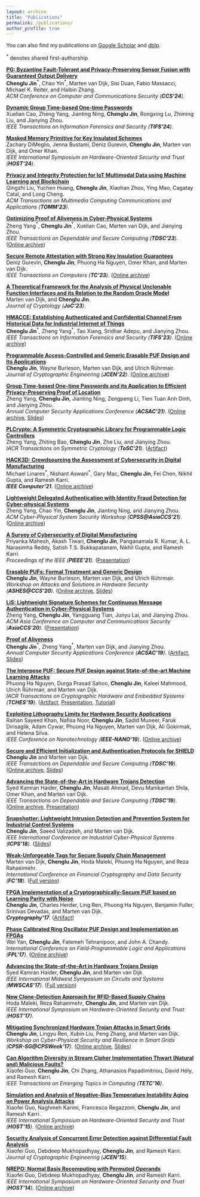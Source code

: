 ```yaml
---
layout: archive
title: "Publications"
permalink: /publications/
author_profile: true
---
```


You can also find my publications on [Google Scholar](https://scholar.google.com/citations?user=Fxm2RTUAAAAJ&hl=en&oi=ao) and [dblp](https://dblp.org/pid/148/1500.html).<br>

$^*$ denotes shared first-authorship

[<b>PG: Byzantine Fault-Tolerant and Privacy-Preserving Sensor Fusion with Guaranteed Output Delivery</b>]()<br>
<b>Chenglu Jin</b>$^*$, Chao Yin$^*$, Marten van Dijk, Sisi Duan, Fabio Massacci, Michael K. Reiter, and Haibin Zhang.<br>
<i>ACM Conference on Computer and Communications Security (<b>CCS'24</b>)</i>.

[<b>Dynamic Group Time-based One-time Passwords</b>](https://ieeexplore.ieee.org/document/10494770)<br>
Xuelian Cao, Zheng Yang, Jianting Ning, <b>Chenglu Jin</b>, Rongxing Lu, Zhiming Liu, and Jianying Zhou. <br>
<i>IEEE Transactions on Information Forensics and Security (<b>TIFS'24</b>)</i>.

[<b>Masked Memory Primitive for Key Insulated Schemes</b>]()<br>
Zachary DiMeglio, Jenna Bustami, Deniz Gurevin, <b>Chenglu Jin</b>, Marten van Dijk, and Omer Khan.<br>
<i>IEEE International Symposium on Hardware-Oriented Security and Trust (<b>HOST'24</b>)</i>.

[<b>Privacy and Integrity Protection for IoT Multimodal Data using Machine Learning and Blockchain</b>](https://dl.acm.org/doi/10.1145/3638769)<br>
Qingzhi Liu, Yuchen Huang,  <b>Chenglu Jin</b>, Xiaohan Zhou, Ying Mao, Cagatay Catal, and Long Cheng. <br>
<i>ACM Transactions on Multimedia Computing Communications and Applications (<b>TOMM'23</b>)</i>.

[<b>Optimizing Proof of Aliveness in Cyber-Physical Systems</b>](https://ieeexplore.ieee.org/abstract/document/10324378)<br>
Zheng Yang$^*$, <b>Chenglu Jin</b>$^*$, Xuelian Cao, Marten van Dijk, and Jianying Zhou. <br>
<i>IEEE Transactions on Dependable and Secure Computing (<b>TDSC'23</b>)</i>. ([Online archive](https://ir.cwi.nl/pub/33586))

[<b>Secure Remote Attestation with Strong Key Insulation Guarantees</b>](https://ieeexplore.ieee.org/document/10168259)<br>
Deniz Gurevin, <b>Chenglu Jin</b>, Phuong Ha Nguyen, Omer Khan, and Marten van Dijk. <br>
<i>IEEE Transactions on Computers (<b>TC'23</b>)</i>. ([Online archive](https://ir.cwi.nl/pub/33247))

[<b>A Theoretical Framework for the Analysis of Physical Unclonable Function Interfaces and its Relation to the Random Oracle Model</b>](https://link.springer.com/article/10.1007/s00145-023-09475-1)<br>
Marten van Dijk, and <b>Chenglu Jin</b>. <br>
<i>Journal of Cryptology (<b>JoC'23</b>)</i>. 

[<b>HMACCE: Establishing Authenticated and Confidential Channel From Historical Data for Industrial Internet of Things</b>](https://ieeexplore.ieee.org/document/10007864)<br>
<b>Chenglu Jin</b>$^*$, Zheng Yang$^*$, Tao Xiang, Sridhar Adepu, and Jianying Zhou. <br>
<i>IEEE Transactions on Information Forensics and Security (<b>TIFS'23</b>)</i>. ([Online archive](https://ir.cwi.nl/pub/31499))

[<b>Programmable Access-Controlled and Generic Erasable PUF Design and Its Applications</b>](https://link.springer.com/article/10.1007/s13389-022-00284-z)<br>
<b>Chenglu Jin</b>, Wayne Burleson, Marten van Dijk, and Ulrich Rührmair. <br>
<i>Journal of Cryptographic Engineering (<b>JCEN'22</b>)</i>. ([Online archive](https://ir.cwi.nl/pub/31493/))

[<b>Group Time-based One-time Passwords and its Application to Efficient Privacy-Preserving Proof of Location</b>](https://dl.acm.org/doi/10.1145/3485832.3488009)<br>
Zheng Yang, <b>Chenglu Jin</b>, Jianting Ning, Zengpeng Li, Tien Tuan Anh Dinh, and Jianying Zhou.<br>
<i>Annual Computer Security Applications Conference (<b>ACSAC'21</b>)</i>. ([Online archive](https://ir.cwi.nl/pub/31289), [Slides](../files/GTOTP_ACSAC.pdf))

[<b>PLCrypto: A Symmetric Cryptographic Library for Programmable Logic Controllers</b>](https://tosc.iacr.org/index.php/ToSC/article/view/9178)<br>
Zheng Yang, Zhiting Bao, <b>Chenglu Jin</b>, Zhe Liu, and Jianying Zhou.<br>
<i>IACR Transactions on Symmetric Cryptology (<b>ToSC'21</b>)</i>. ([Artifact](https://github.com/PLCrypto/PLCrypto)) 

[<b>HACK3D: Crowdsourcing the Assessment of Cybersecurity in Digital Manufacturing</b>](https://ieeexplore.ieee.org/abstract/document/9585150)<br>
Michael Linares$^*$, Nishant Aswani$^*$, Gary Mac, <b>Chenglu Jin</b>, Fei Chen, Nikhil Gupta, and Ramesh Karri.<br>
<i><b>IEEE Computer'21</b></i>. ([Online archive](https://ir.cwi.nl/pub/31211))

[<b>Lightweight Delegated Authentication with Identity Fraud Detection for Cyber-physical Systems</b>](https://dl.acm.org/doi/abs/10.1145/3457339.3457984)<br>
Zheng Yang, Chao Yin, <b>Chenglu Jin</b>, Jianting Ning, and Jianying Zhou.<br>
<i>ACM Cyber-Physical System Security Workshop (<b>CPSS@AsiaCCS'21</b>)</i>. ([Online archive](https://ir.cwi.nl/pub/30891))

[<b>A Survey of Cybersecurity of Digital Manufacturing</b>](https://ieeexplore.ieee.org/document/9247392)<br>
Priyanka Mahesh, Akash Tiwari, <b>Chenglu Jin</b>, Panganamala R. Kumar, A. L. Narasimha Reddy, Satish T.S. Bukkapatanam, Nikhil Gupta, and Ramesh Karri.<br>
<i>Proceedings of the IEEE (<b>PIEEE'21</b>)</i>. ([Presentation](https://www.youtube.com/watch?v=1KQmPjAGaEM))

[<b>Erasable PUFs: Formal Treatment and Generic Design</b>](https://dl.acm.org/doi/10.1145/3411504.3421215)<br>
<b>Chenglu Jin</b>, Wayne Burleson, Marten van Dijk, and Ulrich Rührmair. <br>
<i>Workshop on Attacks and Solutions in Hardware Security (<b>ASHES@CCS'20</b>)</i>. ([Online archive](https://ir.cwi.nl/pub/30393), [Slides](../files/Erasable_PUF_ASHES.pdf))

[<b>LiS: Lightweight Signature Schemes for Continuous Message Authentication in Cyber-Physical Systems</b>](https://dl.acm.org/doi/abs/10.1145/3320269.3372195)<br>
Zheng Yang, <b>Chenglu Jin</b>, Yangguang Tian, Junyu Lai, and Jianying Zhou. <br>
<i>ACM Asia Conference on Computer and Communications Security (<b>AsiaCCS'20</b>)</i>. ([Presentation](https://dl.acm.org/doi/abs/10.1145/3320269.3372195))

[<b>Proof of Aliveness</b>](https://dl.acm.org/citation.cfm?id=3359827)<br>
<b>Chenglu Jin</b>$^*$, Zheng Yang$^*$, Marten van Dijk, and Jianying Zhou. <br>
<i>Annual Computer Security Applications Conference (<b>ACSAC'19</b>)</i>. ([Artifact](https://github.com/ChengluJin/Proof_of_Aliveness), [Slides](https://www.acsac.org/2019/program/final/1/174.pdf))

[<b>The Interpose PUF: Secure PUF Design against State-of-the-art Machine Learning Attacks</b>](https://tches.iacr.org/index.php/TCHES/article/view/8351)<br>
Phuong Ha Nguyen, Durga Prasad Sahoo, <b>Chenglu Jin</b>, Kaleel Mahmood, Ulrich Rührmair, and Marten van Dijk. <br>
<i>IACR Transactions on Cryptographic Hardware and Embedded Systems (<b>TCHES'19</b>)</i>. ([Artifact](https://github.com/scluconn/DA_PUF_Library), [Presentation](https://www.youtube.com/watch?v=m0cvYXamZlg), [Tutorial](https://www.youtube.com/watch?v=kBpQL3_7KJA&list=PLK5NNs4GceLQw7bOEHSdZOwHlmSF1zvSW))

[<b>Exploiting Lithography Limits for Hardware Security Applications</b>](https://ieeexplore.ieee.org/abstract/document/8993902)<br>
Raihan Sayeed Khan, Nafisa Noor, <b>Chenglu Jin</b>, Sadid Muneer, Faruk Dirisaglik, Adam Cywar, Phuong Ha Nguyen, Marten van Dijk, Ali Gokirmak, and Helena Silva.<br>
<i>IEEE Conference on Nanotechnology (<b>IEEE-NANO'19</b>)</i>. ([Online archive](https://par.nsf.gov/servlets/purl/10198072))

[<b>Secure and Efficient Initialization and Authentication Protocols for SHIELD</b>](http://ieeexplore.ieee.org/document/7807281)<br>
<b>Chenglu Jin</b> and Marten van Dijk. <br>
<i>IEEE Transactions on Dependable and Secure Computing (<b>TDSC'19</b>)</i>. ([Online archive](https://eprint.iacr.org/2015/210), [Slides](../files/SHIELD.pdf))

[<b>Advancing the State-of-the-Art in Hardware Trojans Detection</b>](http://ieeexplore.ieee.org/document/7820150)<br>
Syed Kamran Haider, <b>Chenglu Jin</b>, Masab Ahmad, Devu Manikantan Shila, Omer Khan, and Marten van Dijk. <br>
<i>IEEE Transactions on Dependable and Secure Computing (<b>TDSC'19</b>)</i>. ([Online archive](https://eprint.iacr.org/2014/943), [Presentation](https://www.youtube.com/watch?v=KXxbifX01jw))

[<b>Snapshotter: Lightweight Intrusion Detection and Prevention System for Industrial Control Systems</b>](https://ieeexplore.ieee.org/document/8390813)<br>
<b>Chenglu Jin</b>, Saeed Valizadeh, and Marten van Dijk.<br>
<i>IEEE International Conference on Industrial Cyber-Physical Systems (<b>ICPS'18</b>)</i>. ([Slides](../files/Snapshotter.pdf))

[<b>Weak-Unforgeable Tags for Secure Supply Chain Management</b>](https://link.springer.com/chapter/10.1007/978-3-662-58387-6_5)<br>
Marten van Dijk, <b>Chenglu Jin</b>, Hoda Maleki, Phuong Ha Nguyen, and Reza Rahaeimehr.<br>
<i>International Conference on Financial Cryptography and Data Security (<b>FC'18</b>)</i>. ([Full version](https://eprint.iacr.org/2017/1221.pdf))

[<b>FPGA Implementation of a Cryptographically-Secure PUF based on Learning Parity with Noise</b>](http://www.mdpi.com/2410-387X/1/3/23)<br>
<b>Chenglu Jin</b>, Charles Herder, Ling Ren, Phuong Ha Nguyen, Benjamin Fuller, Srinivas Devadas, and Marten van Dijk. <br>
<i><b>Cryptography'17</b></i>. ([Artifact](https://github.com/scluconn/LPN-based_PUF)) 

[<b>Phase Calibrated Ring Oscillator PUF Design and Implementation on FPGAs</b>](https://ieeexplore.ieee.org/document/8056859)<br>
Wei Yan, <b>Chenglu Jin</b>, Fatemeh Tehranipoor, and John A. Chandy.<br>
<i>International Conference on Field-Programmable Logic and Applications (<b>FPL'17</b>)</i>. ([Online archive](https://www.researchgate.net/publication/320250281_Phase_calibrated_ring_oscillator_PUF_design_and_implementation_on_FPGAs))

[<b>Advancing the State-of-the-Art in Hardware Trojans Design</b>](https://ieeexplore.ieee.org/document/8053050)<br>
Syed Kamran Haider, <b>Chenglu Jin</b>, and Marten van Dijk. <br>
<i>IEEE International Midwest Symposium on Circuits and Systems (<b>MWSCAS'17</b>)</i>. ([Full version](http://arxiv.org/abs/1605.08413))

[<b>New Clone-Detection Approach for RFID-Based Supply Chains</b>](https://ieeexplore.ieee.org/document/7951810)<br>
Hoda Maleki, Reza Rahaeimehr, <b>Chenglu Jin</b>, and Marten van Dijk. <br>
<i>IEEE International Symposium on Hardware-Oriented Security and Trust (<b>HOST'17</b>)</i>.

[<b>Mitigating Synchronized Hardware Trojan Attacks in Smart Grids</b>](http://dl.acm.org/citation.cfm?id=3055394)<br>
<b>Chenglu Jin</b>, Lingyu Ren, Xubin Liu, Peng Zhang, and Marten van Dijk.<br>
<i>Workshop on Cyber-Physical Security and Resilience in Smart Grids (<b>CPSR-SG@CPSWeek'17</b>)</i>. ([Online archive](https://par.nsf.gov/servlets/purl/10049484), [Slides](../files/SHT_CPSRSG.pdf))

[<b>Can Algorithm Diversity in Stream Cipher Implementation Thwart (Natural and) Malicious Faults?</b>](http://ieeexplore.ieee.org/document/7110553)<br>
Xiaofei Guo, <b>Chenglu Jin</b>, Chi Zhang, Athanasios Papadimitriou, David Hély, and Ramesh Karri.<br>
<i>IEEE Transactions on Emerging Topics in Computing (<b>TETC'16</b>)</i>.

[<b>Simulation and Analysis of Negative-Bias Temperature Instability Aging on Power Analysis Attacks</b>](https://ieeexplore.ieee.org/document/7140250)<br> 
Xiaofei Guo, Naghmeh Karimi, Francesco Regazzoni, <b>Chenglu Jin</b>, and Ramesh Karri.<br> 
<i>IEEE International Symposium on Hardware-Oriented Security and Trust (<b>HOST'15</b>)</i>. ([Online archive](https://www.researchgate.net/publication/283229984_Simulation_and_analysis_of_negative-bias_temperature_instability_aging_on_power_analysis_attacks))

[<b>Security Analysis of Concurrent Error Detection against Differential Fault Analysis</b>](http://link.springer.com/article/10.1007/s13389-014-0092-8)<br>
Xiaofei Guo, Debdeep Mukhopadhyay, <b>Chenglu Jin</b>, and Ramesh Karri.<br> 
<i>Journal of Cryptographic Engineering (<b>JCEN'15</b>)</i>.

[<b>NREPO: Normal Basis Recomputing with Permuted Operands</b>](https://ieeexplore.ieee.org/document/6855581)<br> 
Xiaofei Guo, Debdeep Mukhopadhyay, <b>Chenglu Jin</b>, and Ramesh Karri.<br> 
<i>IEEE International Symposium on Hardware-Oriented Security and Trust (<b>HOST'14</b>)</i>. ([Online archive](https://eprint.iacr.org/2014/497))
